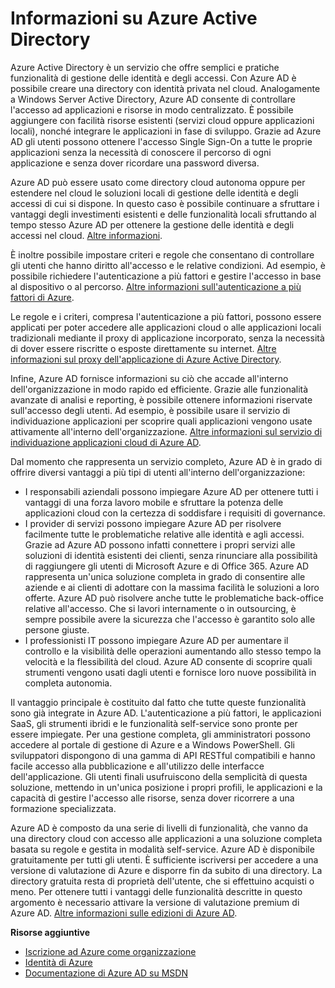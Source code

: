 ﻿<properties 
	pageTitle="Informazioni su Azure Active Directory" 
	description="Usare Azure Active Directory per estendere le identità locali esistenti nel cloud per una migliore esperienza di amministrazione e degli utenti finali, mentre Microsoft mantiene Active Directory in esecuzione nel cloud con scalabilità e disponibilità elevate e il ripristino di emergenza integrato. In alternativa, sviluppare applicazioni Azure AD integrate per l'organizzazione o per altre organizzazioni." 
	services="active-directory" 
	documentationCenter="" 
	authors="Justinha" 
	manager="terrylan" 
	editor="LisaToft"/>

<tags 
	ms.service="active-directory" 
	ms.workload="identity" 
	ms.tgt_pltfrm="na" 
	ms.devlang="na" 
	ms.topic="hero-article" 
	ms.date="03/03/2015" 
	ms.author="justinha"/>


# Informazioni su Azure Active Directory

Azure Active Directory è un servizio che offre semplici e pratiche funzionalità di gestione delle identità e degli accessi. Con Azure AD è possibile creare una directory con identità privata nel cloud. Analogamente a Windows Server Active Directory, Azure AD consente di controllare l'accesso ad applicazioni e risorse in modo centralizzato. È possibile aggiungere con facilità risorse esistenti (servizi cloud oppure applicazioni locali), nonché integrare le applicazioni in fase di sviluppo. Grazie ad Azure AD gli utenti possono ottenere l'accesso Single Sign-On a tutte le proprie applicazioni senza la necessità di conoscere il percorso di ogni applicazione e senza dover ricordare una password diversa.

Azure AD può essere usato come directory cloud autonoma oppure per estendere nel cloud le soluzioni locali di gestione delle identità e degli accessi di cui si dispone. In questo caso è possibile continuare a sfruttare i vantaggi degli investimenti esistenti e delle funzionalità locali sfruttando al tempo stesso Azure AD per ottenere la gestione delle identità e degli accessi nel cloud. [Altre informazioni](http://msdn.microsoft.com/library/jj573653).

È inoltre possibile impostare criteri e regole che consentano di controllare gli utenti che hanno diritto all'accesso e le relative condizioni. Ad esempio, è possibile richiedere l'autenticazione a più fattori e gestire l'accesso in base al dispositivo o al percorso. [Altre informazioni sull'autenticazione a più fattori di Azure](http://azure.microsoft.com/services/multi-factor-authentication/).

Le regole e i criteri, compresa l'autenticazione a più fattori, possono essere applicati per poter accedere alle applicazioni cloud o alle applicazioni locali tradizionali mediante il proxy di applicazione incorporato, senza la necessità di dover essere riscritte o esposte direttamente su internet. [Altre informazioni sul proxy dell'applicazione di Azure Active Directory](https://msdn.microsoft.com/library/azure/dn768219.aspx).

Infine, Azure AD fornisce informazioni su ciò che accade all'interno dell'organizzazione in modo rapido ed efficiente. Grazie alle funzionalità avanzate di analisi e reporting, è possibile ottenere informazioni riservate sull'accesso degli utenti. Ad esempio, è possibile usare il servizio di individuazione applicazioni per scoprire quali applicazioni vengono usate attivamente all'interno dell'organizzazione. [Altre informazioni sul servizio di individuazione applicazioni cloud di Azure AD](https://appdiscovery.azure.com/).

Dal momento che rappresenta un servizio completo, Azure AD è in grado di offrire diversi vantaggi a più tipi di utenti all'interno dell'organizzazione:

- I responsabili aziendali possono impiegare Azure AD per ottenere tutti i vantaggi di una forza lavoro mobile e sfruttare la potenza delle applicazioni cloud con la certezza di soddisfare i requisiti di governance.
- I provider di servizi possono impiegare Azure AD per risolvere facilmente tutte le problematiche relative alle identità e agli accessi. Grazie ad Azure AD possono infatti connettere i propri servizi alle soluzioni di identità esistenti dei clienti, senza rinunciare alla possibilità di raggiungere gli utenti di Microsoft Azure e di Office 365. Azure AD rappresenta un'unica soluzione completa in grado di consentire alle aziende e ai clienti di adottare con la massima facilità le soluzioni a loro offerte. Azure AD può risolvere anche tutte le problematiche back-office relative all'accesso. Che si lavori internamente o in outsourcing, è sempre possibile avere la sicurezza che l'accesso è garantito solo alle persone giuste.
- I professionisti IT possono impiegare Azure AD per aumentare il controllo e la visibilità delle operazioni aumentando allo stesso tempo la velocità e la flessibilità del cloud. Azure AD consente di scoprire quali strumenti vengono usati dagli utenti e fornisce loro nuove possibilità in completa autonomia.

Il vantaggio principale è costituito dal fatto che tutte queste funzionalità sono già integrate in Azure AD. L'autenticazione a più fattori, le applicazioni SaaS, gli strumenti ibridi e le funzionalità self-service sono pronte per essere impiegate. Per una gestione completa, gli amministratori possono accedere al portale di gestione di Azure e a Windows PowerShell. Gli sviluppatori dispongono di una gamma di API RESTful compatibili e hanno facile accesso alla pubblicazione e all'utilizzo delle interfacce dell'applicazione. Gli utenti finali usufruiscono della semplicità di questa soluzione, mettendo in un'unica posizione i propri profili, le applicazioni e la capacità di gestire l'accesso alle risorse, senza dover ricorrere a una formazione specializzata.

Azure AD è composto da una serie di livelli di funzionalità, che vanno da una directory cloud con accesso alle applicazioni a una soluzione completa basata su regole e gestita in modalità self-service. Azure AD è disponibile gratuitamente per tutti gli utenti. È sufficiente iscriversi per accedere a una versione di valutazione di Azure e disporre fin da subito di una directory. La directory gratuita resta di proprietà dell'utente, che si effettuino acquisti o meno. Per ottenere tutti i vantaggi delle funzionalità descritte in questo argomento è necessario attivare la versione di valutazione premium di Azure AD. [Altre informazioni sulle edizioni di Azure AD](https://msdn.microsoft.com/library/azure/dn532272.aspx).


**Risorse aggiuntive**

* [Iscrizione ad Azure come organizzazione](/manage/services/identity/organizational-account/)
* [Identità di Azure](/manage/windows/fundamentals/identity/)
* [Documentazione di Azure AD su MSDN](http://go.microsoft.com/fwlink/?LinkId=293425)


<!--HONumber=52-->